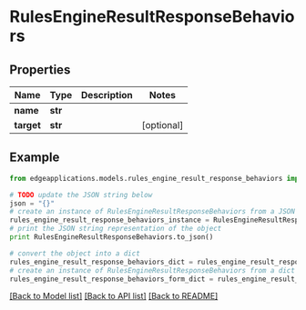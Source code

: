 # RulesEngineResultResponseBehaviors


## Properties
Name | Type | Description | Notes
------------ | ------------- | ------------- | -------------
**name** | **str** |  | 
**target** | **str** |  | [optional] 

## Example

```python
from edgeapplications.models.rules_engine_result_response_behaviors import RulesEngineResultResponseBehaviors

# TODO update the JSON string below
json = "{}"
# create an instance of RulesEngineResultResponseBehaviors from a JSON string
rules_engine_result_response_behaviors_instance = RulesEngineResultResponseBehaviors.from_json(json)
# print the JSON string representation of the object
print RulesEngineResultResponseBehaviors.to_json()

# convert the object into a dict
rules_engine_result_response_behaviors_dict = rules_engine_result_response_behaviors_instance.to_dict()
# create an instance of RulesEngineResultResponseBehaviors from a dict
rules_engine_result_response_behaviors_form_dict = rules_engine_result_response_behaviors.from_dict(rules_engine_result_response_behaviors_dict)
```
[[Back to Model list]](../README.md#documentation-for-models) [[Back to API list]](../README.md#documentation-for-api-endpoints) [[Back to README]](../README.md)


